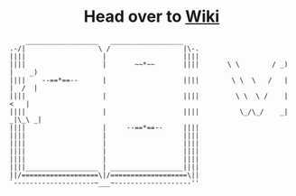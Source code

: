 <h1 align="center"> Head over to <a href="https://github.com/gachikuku/portswigger/wiki">Wiki</a></h1>

```
    __________________   __________________
.-/|                  \ /                  |\-.
||||                   |                   ||||
||||                   |       ~~*~~       ||||       \ \        / _)  |    _) 
||||    --==*==--      |                   ||||        \ \  \   /   |  |  /  | 
||||                   |                   ||||         \ \  \ /    |    <   | 
||||                   |                   ||||          \_/\_/    _| _|\_\ _| 
||||                   |     --==*==--     ||||
||||                   |                   ||||
||||                   |                   ||||
||||                   |                   ||||
||||                   |                   ||||
||||__________________ | __________________||||
||/===================\|/===================\||
`--------------------~___~-------------------''
```
<!-- https://patorjk.com/software/taag/#p=display&f=Shadow&t=Wiki  -->
<!-- https://www.asciiart.eu/books/books  -->
